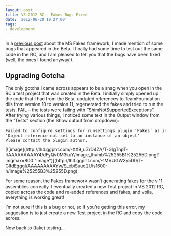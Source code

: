 ```yaml
---
layout: post
title: VS 2012 RC – Fakes Bugs Fixed
date: '2012-06-20 19:27:00'
tags:
- development
---
```


In a [previous post](http://colinsalmcorner.blogspot.com/2012/04/more-on-fakes-beta-has-issues.html) about the MS Fakes framework, I made mention of some bugs that appeared in the Beta. I finally had some time to test out the same code in the RC, and I am pleased to tell you that the bugs have been fixed (well, the ones I found anyway!).

## Upgrading Gotcha

The only gotcha I came across appears to be a snag when you open in the RC a test project that was created in the Beta. I initially simply opened up the code that I had from the Beta, updated references to TeamFoundation dlls from version 10 to version 11, regenerated the fakes and tried to run the tests. FAIL – the tests were failing with “ShimNotSupportedExceptions”. After trying various things, I noticed some text in the Output window from the “Tests” section (the Show output from dropdown):

<!--kg-card-begin: html--><font size="3" face="Courier New"> <p></p>
<pre>Failed to configure settings for runsettings plugin ‘Fakes’ as it threw following exception:<br>‘Object reference not set to an instance of an object’<br>Please contact the plugin author.<br></pre></font><!--kg-card-end: html-->

<!--kg-card-begin: html-->[![image](http://lh4.ggpht.com/-XX9_uZrD4ZA/T-GlgTnpT-I/AAAAAAAAAY4/dFyQv0M3kuY/image_thumb%25255B1%25255D.png?imgmax=800 "image")](http://lh3.ggpht.com/-1MVUGWXy5D0/T-GlfdEgggI/AAAAAAAAAYw/S_ebiSuuo2U/s1600-h/image%25255B3%25255D.png)<!--kg-card-end: html-->

For some reason, the Fakes framework wasn’t generating fakes for the v 11 assemblies correctly. I eventually created a new Test project in VS 2012 RC, copied across the code and re-added references and fakes, and voila, everything is working great!

I’m not sure if this is a bug or not, so if you’re getting this error, my suggestion is to just create a new Test project in the RC and copy the code across.

Now back to (fake) testing…

